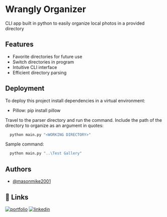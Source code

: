 
# Wrangly Organizer

CLI app built in python to easily organize local photos in a provided directory


## Features

- Favorite directories for future use
- Switch directories in program
- Intuitive CLI interface
- Efficient directory parsing


## Deployment

To deploy this project install dependencies in a virtual environment:
- Pillow:
    pip install pillow

Travel to the parser directory and run the command. Include the path of the directory to organize as an argument in quotes:

```bash
  python main.py "<WORKING DIRECTORY>"
```


Sample command:

```bash
  python main.py "..\Test Gallery"
```


## Authors

- [@masonmike2001](https://www.github.com/masonmike2001)


## 🔗 Links
[![portfolio](https://img.shields.io/badge/my_portfolio-000?style=for-the-badge&logo=ko-fi&logoColor=white)](https://mikemason.dev/)
[![linkedin](https://img.shields.io/badge/linkedin-0A66C2?style=for-the-badge&logo=linkedin&logoColor=white)](https://www.linkedin.com/in/masonmike2001)

